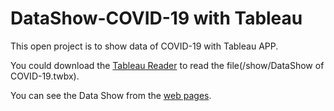 # DataShow-COVID-19 with Tableau

This open project is to show data of COVID-19 with Tableau APP.

You could download the [Tableau Reader](https://www.tableau.com/products/reader/download) to read the file(/show/DataShow of COVID-19.twbx). 

You can see the Data Show from the [web pages](https://public.tableau.com/profile/will6898#!/vizhome/18480/sheet0).



